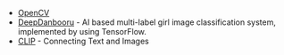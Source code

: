 - [OpenCV](https://opencv.org)
- [DeepDanbooru](https://github.com/KichangKim/DeepDanbooru) - AI based multi-label girl image classification system, implemented by using TensorFlow.
- [CLIP](https://openai.com/blog/clip/) - Connecting Text and Images
